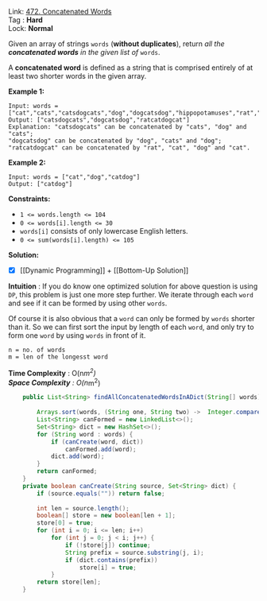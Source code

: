 Link: [472. Concatenated Words](https://leetcode.com/problems/concatenated-words/) <br>
Tag : **Hard**<br>
Lock: **Normal**

Given an array of strings `words` (**without duplicates**), return _all the **concatenated words** in the given list of_ `words`.

A **concatenated word** is defined as a string that is comprised entirely of at least two shorter words in the given array.

**Example 1:**
```
Input: words = ["cat","cats","catsdogcats","dog","dogcatsdog","hippopotamuses","rat","ratcatdogcat"]
Output: ["catsdogcats","dogcatsdog","ratcatdogcat"]
Explanation: "catsdogcats" can be concatenated by "cats", "dog" and "cats"; 
"dogcatsdog" can be concatenated by "dog", "cats" and "dog"; 
"ratcatdogcat" can be concatenated by "rat", "cat", "dog" and "cat".
```

**Example 2:**
```
Input: words = ["cat","dog","catdog"]
Output: ["catdog"]
```

**Constraints:**
-   `1 <= words.length <= 104`
-   `0 <= words[i].length <= 30`
-   `words[i]` consists of only lowercase English letters.
-   `0 <= sum(words[i].length) <= 105`

**Solution:**

- [x] [[Dynamic Programming]] + [[Bottom-Up Solution]]

**Intuition** :
If you do know one optimized solution for above question is using `DP`, this problem is just one more step further. We iterate through each `word` and see if it can be formed by using other `words`.

Of course it is also obvious that a `word` can only be formed by `words` shorter than it. So we can first sort the input by length of each `word`, and only try to form one `word` by using `words` in front of it.

```
n = no. of words
m = len of the longesst word
```
**Time Complexity** : O(n*m<sup>2</sup>)<br>
**Space Complexity** : O(n*m<sup>2</sup>)

```java
    public List<String> findAllConcatenatedWordsInADict(String[] words) {
        
        Arrays.sort(words, (String one, String two) ->  Integer.compare(one.length(), two.length()));
        List<String> canFormed = new LinkedList<>();
        Set<String> dict = new HashSet<>();
        for (String word : words) {
            if (canCreate(word, dict))
                canFormed.add(word);
            dict.add(word);
        }
        return canFormed;
    }
    private boolean canCreate(String source, Set<String> dict) {
        if (source.equals("")) return false;
        
        int len = source.length();
        boolean[] store = new boolean[len + 1];
        store[0] = true;
        for (int i = 0; i <= len; i++)
            for (int j = 0; j < i; j++) {
                if (!store[j]) continue;
                String prefix = source.substring(j, i);
                if (dict.contains(prefix))
                    store[i] = true;
            }
        return store[len];
    }
```

